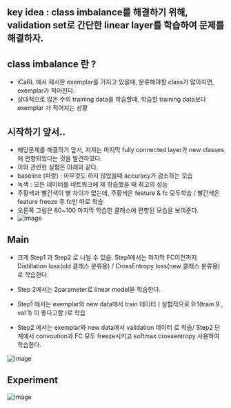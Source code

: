 ## key idea : class imbalance를 해결하기 위해, validation set로 간단한 linear layer를 학습하여 문제를 해결하자. 

## class imbalance 란 ? 
- iCaRL 에서 제시한 exemplar를 가지고 있을때, 분류해야할 class가 많아지면, exemplar가 적어진다.
- 상대적으로 많은 수의 training data를 학습할때, 학습할 training data보다 exemplar 가 적어지는 상황

## 시작하기 앞서..
- 해당문제를 해결하기 앞서, 저자는 마지막 fully connected layer가 new classes에 편향되었다는 것을 발견하였다.
- 이와 관련한 실험은 아래와 같다.
- baseline (파랑) : 아무것도 하지 않았을때 accuracy가 감소하는 모습
- 녹색 : 모든 데이터를 네트워크에 제 학습했을 때 최고의 성능
- 주황색과 빨간색이 별 차이가 없는데, 주황색은 feature & fc 모두학습 / 빨간색은 feature freeze 후 fc만 따로 학습
- 오른쪽 그림은 80~100 마지막 학습한 클래스에 편향된 모습을 보여준다.
- ![image](https://user-images.githubusercontent.com/98244339/165013186-2e2c02c5-453a-4c43-8658-9ac817190a62.png)

## Main
- 크게 Step1 과 Step2 로 나뉠 수 있음. Step1에서는 마지막 FC이전까지 Distillation loss(old 클래스 분류용) / CrossEntropy loss(new 클래스 분류용) 로 학습한다.
- Step 2에서는 2parameter로 linear model을 학습한다.

- Step1 에서는 exemplar와 new data에서 train 데이터 ( 실험적으로 9:1(train 9 , val 1) 이 좋다고함 )로 학습
- Step2 에서는 exemplar와 new data에서 validation 데이터 로 학습/ Step2 단계에서 convoution과 FC 모두 freeze시키고 softmax crossentropy 사용하여 학습한다.

![image](https://user-images.githubusercontent.com/98244339/165014732-0959e5f0-8610-4fa6-b495-268778af136a.png)


## Experiment
![image](https://user-images.githubusercontent.com/98244339/165015772-4a152f7e-12b3-4450-97d3-c741b5986151.png)


